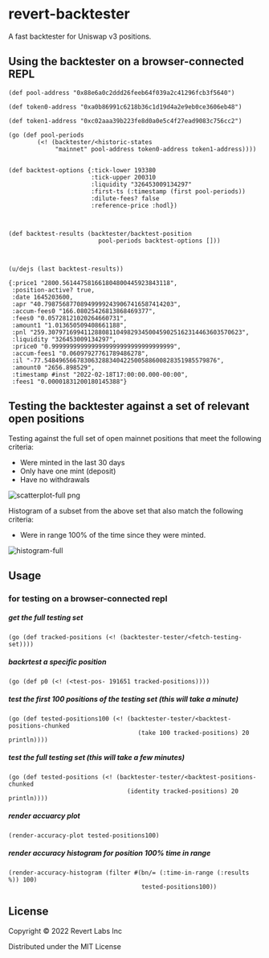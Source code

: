 # revert-backtester

A fast backtester for Uniswap v3 positions.

## Using the backtester on a browser-connected REPL
```
(def pool-address "0x88e6a0c2ddd26feeb64f039a2c41296fcb3f5640")

(def token0-address "0xa0b86991c6218b36c1d19d4a2e9eb0ce3606eb48")

(def token1-address "0xc02aaa39b223fe8d0a0e5c4f27ead9083c756cc2")

(go (def pool-periods
        (<! (backtester/<historic-states
             "mainnet" pool-address token0-address token1-address))))
             
             
(def backtest-options {:tick-lower 193380
                       :tick-upper 200310
                       :liquidity "326453009134297"
                       :first-ts (:timestamp (first pool-periods))
                       :dilute-fees? false
                       :reference-price :hodl})
                         
                         
                         
(def backtest-results (backtester/backtest-position
                         pool-periods backtest-options []))
                         
                                     
                                     
(u/dejs (last backtest-results))

{:price1 "2800.561447581661804800445923843118",
 :position-active? true,
 :date 1645203600,
 :apr "40.798756877089499992439067416587414203",
 :accum-fees0 "166.08025426813868469377",
 :fees0 "0.05728121020264660731",
 :amount1 "1.013650509408661188",
 :pnl "259.307971699411288081104982934500459025162314463603570623",
 :liquidity "326453009134297",
 :price0 "0.9999999999999999999999999999999999",
 :accum-fees1 "0.06097927761789486278",
 :il "-77.548496566783063288340422500588600828351985579876",
 :amount0 "2656.898529",
 :timestamp #inst "2022-02-18T17:00:00.000-00:00",
 :fees1 "0.00001831200180145388"}
   ```
   

## Testing the backtester against a set of relevant open positions

Testing against the full set of open mainnet positions that meet the following criteria:
 - Were minted in the last 30 days
 - Only have one mint (deposit)
 - Have no withdrawals

![scatterplot-full png](https://user-images.githubusercontent.com/21986/154587965-2ae05fc1-b562-4bf7-96d3-1b84f018d621.png)

Histogram of a subset from the above set that also match the following criteria:
- Were in range 100% of the time since they were minted.

![histogram-full](https://user-images.githubusercontent.com/21986/154588209-e1d59e65-56f3-4316-82cd-2294bbffe53d.png)




## Usage



### for testing on a browser-connected repl


##### get the full testing set
`(go (def tracked-positions (<! (backtester-tester/<fetch-testing-set))))`


##### backrtest a specific position
`(go (def p0 (<! (<test-pos- 191651 tracked-positions))))`


##### test the first 100 positions of the testing set (this will take a minute)
```
(go (def tested-positions100 (<! (backtester-tester/<backtest-positions-chunked
                                    (take 100 tracked-positions) 20 println))))
```


##### test the full testing set (this will take a few minutes)
```
(go (def tested-positions (<! (backtester-tester/<backtest-positions-chunked
                                 (identity tracked-positions) 20 println))))
```


##### render accuarcy plot
`(render-accuracy-plot tested-positions100)`

##### render accuracy histogram for position 100% time in range
```
(render-accuracy-histogram (filter #(bn/= (:time-in-range (:results %)) 100)
                                     tested-positions100))
```
                                     

## License

Copyright © 2022 Revert Labs Inc

Distributed under the MIT License
